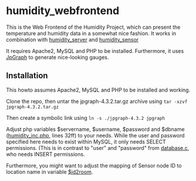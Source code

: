 # humidity_webfrontend

This is the Web Frontend of the Humidity Project, which can present the temperature and humidity data in a somewhat nice fashion. It works in combination with [humidity_server](https://github.com/mschrey/humidity_server) and [humidity_sensor](https://github.com/mschrey/humidity_sensor)

It requires Apache2, MySQL and PHP to be installed. Furthermore, it uses [JpGraph](https://jpgraph.net/) to generate nice-looking gauges. 

## Installation ##
This howto assumes Apache2, MySQL and PHP to be installed and working. 

Clone the repo, then untar the jpgraph-4.3.2.tar.gz archive using 
``tar -xzvf jpgraph-4.3.2.tar.gz``

Then create a symbolic link using
``ln -s ./jpgraph-4.3.2 jpgraph``

Adjust php variables $servername, $username, $password and $dbname ([humidity_inc.php](https://github.com/mschrey/humidity_webfrontend/blob/21160d7df1603d1075cd1e4227478f9c7bbd6efd/humidity_inc.php#L32), lines 32ff) to your needs. While the user and password specified here needs to exist within MySQL, it only needs SELECT permissions. (This is in contrast to "user" and "password" from [database.c](https://github.com/mschrey/humidity_server/blob/main/database.c), who needs INSERT permissions. 

Furthermore, you might want to adjust the mapping of Sensor node ID to location name in variable [$id2room](https://github.com/mschrey/humidity_webfrontend/blob/21160d7df1603d1075cd1e4227478f9c7bbd6efd/humidity_inc.php#L17). 
